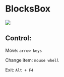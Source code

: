 # BlocksBox
![](https://repository-images.githubusercontent.com/495957714/a5d797b6-fc6b-47c6-89f4-b5ce3481f989)
## Control:
Move: `arrow keys`

Change item: `mouse whell`

Exit: `Alt + F4`
